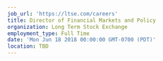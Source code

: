 ```yaml
---
job_url: 'https://ltse.com/careers'
title: Director of Financial Markets and Policy
organization: Long Term Stock Exchange
employment_type: Full Time
date: 'Mon Jun 18 2018 00:00:00 GMT-0700 (PDT)'
location: TBD
---
```

